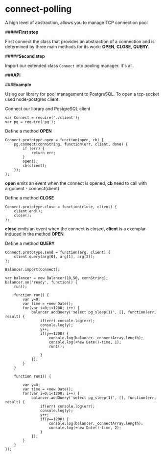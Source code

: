 connect-polling
=============

A high level of abstraction, allows you to manage TCP connection pool

#####**First step**

First connect the class that provides an abstraction of a connection and is determined by three main methods for its work: **OPEN**, **CLOSE**, **QUERY**. 

#####**Second step**

Import our extended class ```Connect``` into pooling manager. It's all.

###**API**


###**Example**

Using our library for pool management to PostgreSQL. To open a tcp-socket used node-postgres client.

Connect our library and PostgreSQL client
```
var Connect = require('./client');
var pg = require('pg');
```
Define a method **OPEN**
```
Connect.prototype.open = function(open, cb) {
    pg.connect(connString, function(err, client, done) {
        if (err) {
            return err;
        }
        open();
        cb(client);
    });
};
```
**open** emits an event when the connect is opened, **сb** need to call with argument - connect(client)

Define a method **CLOSE**
```
Connect.prototype.close = function(close, client) {
    client.end();
    close();
};
```
**close** emits an event when the connect is closed, **client** is a exemplar induced in the method **OPEN**

Define a method **QUERY**
```
Connect.prototype.send = function(arg, client) {
    client.query(arg[0], arg[1], arg[2]);
};
```



```
Balancer.import(Connect);

var balancer = new Balancer(10,50, connString);
balancer.on('ready', function() {
    run();

    function run() {
        var y=0;
        var time = +new Date();
        for(var i=0;i<1200; i++) {
            balancer.addQuery('select pg_sleep(1)', [], function(err, result) {
                if(err) console.log(err);
                console.log(y);
                y++;
                if(y==1200) {
                    console.log(balancer._connectArray.length);
                    console.log(+new Date()-time, 1);
                    run1();

                }
            });
        }
    }

    function run1() {

        var y=0;
        var time = +new Date();
        for(var i=0;i<1200; i++) {
            balancer.addQuery('select pg_sleep(1)', [], function(err, result) {
                if(err) console.log(err);
                console.log(y);
                y++;
                if(y==1200) {
                    console.log(balancer._connectArray.length);
                    console.log(+new Date()-time, 2);
                }
            });
        }
    }
});


```


